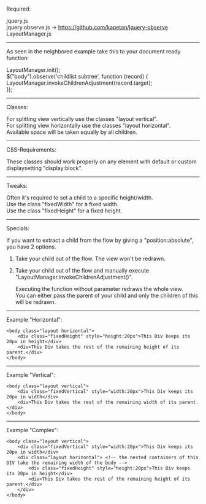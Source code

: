 Required:

jquery.js<br/>
jquery.observe.js -> https://github.com/kapetan/jquery-observe <br/>
LayoutManager.js

---------------------------------------------------------------------------

As seen in the neighbored example take this to your document ready function:

LayoutManager.init();<br/>
$("body").observe('childlist subtree', function (record) {<br/>
    LayoutManager.invokeChildrenAdjustment(record.target);<br/>
});<br/>

---------------------------------------------------------------------------

Classes:

For splitting view vertically use the classes "layout vertical".<br/>
For splitting view horizontally use the classes "layout horizontal".<br/>
Available space will be taken equally by all children.<br/>

---------------------------------------------------------------------------

CSS-Requirements:

These classes should work properly on any element with default or custom<br/>
displaysetting "display:block".

---------------------------------------------------------------------------

Tweaks:

Often it's required to set a child to a specific height/width.<br/>
Use the class "fixedWidth" for a fixed width.<br/>
Use the class "fixedHeight" for a fixed height.<br/>

---------------------------------------------------------------------------

Specials:

If you want to extract a child from the flow by giving a "position:absolute",<br/>
you have 2 options.

1. Take your child out of the flow. The view won't be redrawn.<br/>
2. Take your child out of the flow and manually execute<br/>
   "LayoutManager.invokeChildrenAdjustment()".<br/>

   Executing the function without parameter redraws the whole view.<br/>
   You can either pass the parent of your child and only the children of this<br/>
   will be redrawn.<br/>
   
   
----------------------------------------------------------------------------

Example "Horizontal":
```
<body class="layout horizontal">
    <div class="fixedHeight" style="height:20px">This Div keeps its 20px in height</div>
    <div>This Div takes the rest of the remaining height of its parent.</div>
</body>
```
----------------------------------------------------------------------------

Example "Vertical":
```
<body class="layout vertical">
    <div class="fixedVertical" style="width:20px">This Div keeps its 20px in width</div>
    <div>This Div takes the rest of the remaining width of its parent.</div>
</body>
```
----------------------------------------------------------------------------

Example "Complex":
```
<body class="layout vertical">
    <div class="fixedVertical" style="width:20px">This Div keeps its 20px in width</div>
    <div class="layout horizontal"> <!-- the nested containers of this DIV take the remaining width of the body -->
        <div class="fixedHeight" style="height:20px">This Div keeps its 20px in height</div>
        <div>This Div takes the rest of the remaining height of its parent.</div>
    </div>
</body>
```
